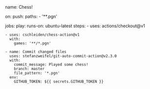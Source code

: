 name: Chess!

on:
  push:
    paths:
      - '**.pgn'

jobs:
  play:
    runs-on: ubuntu-latest
    steps:
    - uses: actions/checkout@v1

    - uses: cschleiden/chess-action@v1
      with:
        games: '**/*.pgn'

    - name: Commit changed files
      uses: stefanzweifel/git-auto-commit-action@v2.3.0
      with:
        commit_message: Played some chess!
        branch: master
        file_pattern: '*.pgn'
      env:
        GITHUB_TOKEN: ${{ secrets.GITHUB_TOKEN }}


